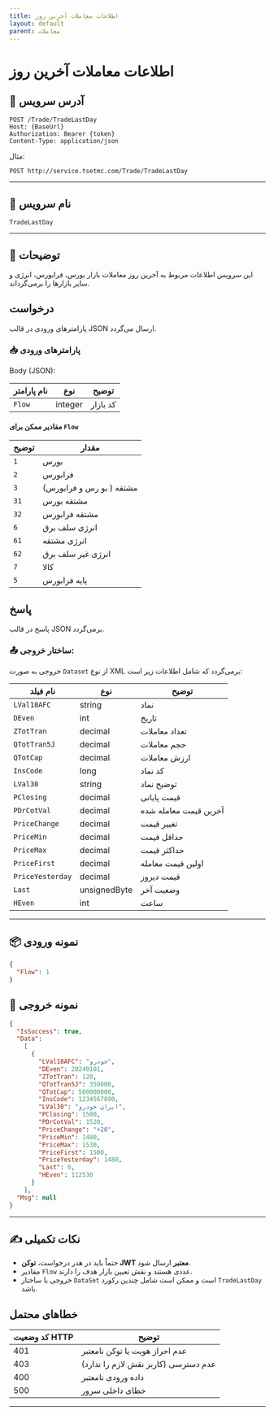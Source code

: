 ```yaml
---
title: اطلاعات معاملات آخرین روز
layout: default
parent: معاملات
---
```


# اطلاعات معاملات آخرین روز

## 📌 آدرس سرویس

```
POST /Trade/TradeLastDay
Host: {BaseUrl}
Authorization: Bearer {token}
Content-Type: application/json
```

مثال:
```
POST http://service.tsetmc.com/Trade/TradeLastDay
```

---

## 🧾 نام سرویس

`TradeLastDay`

---

## 🎯 توضیحات

این سرویس اطلاعات مربوط به آخرین روز معاملات بازار بورس، فرابورس، انرژی و سایر بازارها را برمی‌گرداند.

## درخواست

پارامترهای ورودی در قالب JSON ارسال می‌گردد.

### 📥 پارامترهای ورودی

Body (JSON):

| نام پارامتر | نوع     | توضیح                                                                                                                                           |
| ----------- | ------- | ----------------------------------------------------------------------------------------------------------------------------------------------- |
| `Flow`      | integer | کد بازار |

#### مقادیر ممکن برای `Flow`

| توضیح | مقدار |
|-------|-------|
| `1`  | بورس |
| `2`  | فرابورس |
| `3` |  مشتقه ( بو رس و فرابورس) |
| `31` |  مشتقه بورس |
| `32` |  مشتقه فرابورس |
| `6` |  انرژی سلف برق |
| `61` |  انرژی مشتقه |
| `62` |  انرژی غیر سلف برق |
| `7` | کالا |
| `5` | پایه فرابورس |

## پاسخ

پاسخ در قالب JSON برمی‌گردد.

### 📤 ساختار خروجی:

خروجی به صورت `Dataset` از نوع XML برمی‌گردد که شامل اطلاعات زیر است:

| نام فیلد         | نوع          | توضیح                 |
| ---------------- | ------------ | --------------------- |
| `LVal18AFC`      | string       | نماد                  |
| `DEven`          | int          | تاریخ                 |
| `ZTotTran`       | decimal      | تعداد معاملات         |
| `QTotTran5J`     | decimal      | حجم معاملات           |
| `QTotCap`        | decimal      | ارزش معاملات          |
| `InsCode`        | long         | کد نماد               |
| `LVal30`         | string       | توضیح نماد            |
| `PClosing`       | decimal      | قیمت پایانی           |
| `PDrCotVal`      | decimal      | آخرین قیمت معامله شده |
| `PriceChange`    | decimal      | تغییر قیمت            |
| `PriceMin`       | decimal      | حداقل قیمت            |
| `PriceMax`       | decimal      | حداکثر قیمت           |
| `PriceFirst`     | decimal      | اولین قیمت معامله     |
| `PriceYesterday` | decimal      | قیمت دیروز            |
| `Last`           | unsignedByte | وضعیت آخر             |
| `HEven`          | int          | ساعت                  |

---

## 📦 نمونه ورودی 

```json
{
  "Flow": 1
}
```

## 📄 نمونه خروجی

```json
{
  "IsSuccess": true,
  "Data":
    [
      {
        "LVal18AFC": "خودرو",
        "DEven": 20240101,
        "ZTotTran": 120,
        "QTotTran5J": 350000,
        "QTotCap": 500000000,
        "InsCode": 1234567890,
        "LVal30": "ایران خودرو",
        "PClosing": 1500,
        "PDrCotVal": 1520,
        "PriceChange": "+20",
        "PriceMin": 1480,
        "PriceMax": 1530,
        "PriceFirst": 1500,
        "PriceYesterday": 1480,
        "Last": 0,
        "HEven": 112530
      }
    ],
  "Msg": null
}

```

---

## ✍️ نکات تکمیلی

- حتماً باید در هدر درخواست، **توکن JWT معتبر** ارسال شود.
- مقادیر `Flow` عددی هستند و نقش تعیین بازار هدف را دارند.
- خروجی با ساختار `DataSet` است و ممکن است شامل چندین رکورد `TradeLastDay` باشد.

## خطاهای محتمل

| کد وضعیت HTTP | توضیح |
|---------------|-------|
| 401 | عدم احراز هویت یا توکن نامعتبر |
| 403 | عدم دسترسی (کاربر نقش لازم را ندارد) |
| 400 | داده ورودی نامعتبر |
| 500 | خطای داخلی سرور |

---


